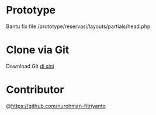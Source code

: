 # Prototype
Bantu fix file /prototype/reservasi/layouts/partials/head.php

# Clone via Git
Download Git [di sini](https://git-scm.com/downloads)

# Contributor
@https://github.com/nurohman-fitriyanto
